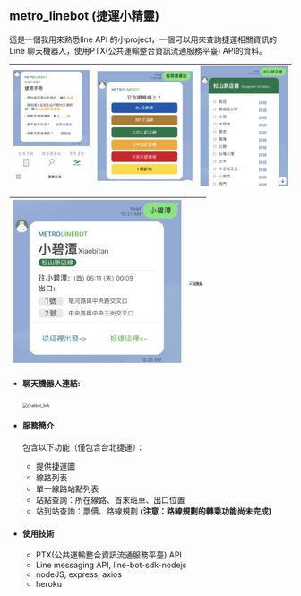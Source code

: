 ## metro_linebot (捷運小精靈)

這是一個我用來熟悉line API 的小project，一個可以用來查詢捷運相關資訊的Line 聊天機器人，使用PTX(公共運輸整合資訊流通服務平臺) API的資料。

| <img src="使用手冊.jpg" alt="使用手冊" style="zoom:30%;" /> | <img src="搜尋捷運站.jpg" alt="搜尋捷運站" style="zoom:35%;" /> | <img src="線路資訊.jpg" alt="IMG_1385" style="zoom:32%;" /> |
| :---------------------------------------------------------: | ------------------------------------------------------------ | :---------------------------------------------------------: |

| <img src="站點資訊.jpg" alt="站點資訊" style="zoom:40%;" /> | <img src="/Users/leyun/project/metro_linebot/metro_linebot (public)/站到站.jpg" alt="站到站" style="zoom:42%;" /> |
| :---------------------------------------------------------: | :----------------------------------------------------------: |

- #### 聊天機器人連結:

  <img src="/Users/leyun/project/metro_linebot/metro_linebot (public)/chatbot_link.png" alt="chatbot_link" style="zoom:50%;" />

- #### 服務簡介

  包含以下功能（僅包含台北捷運）：

  - 提供捷運圖
  - 線路列表
  - 單一線路站點列表
  - 站點查詢：所在線路、首末班車、出口位置
  - 站到站查詢：票價、路線規劃  **(注意：路線規劃的轉乘功能尚未完成)**

- #### 使用技術
  - PTX(公共運輸整合資訊流通服務平臺) API
  - Line messaging API, line-bot-sdk-nodejs
  - nodeJS, express, axios
  - heroku



